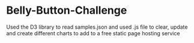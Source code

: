 # Belly-Button-Challenge

Used the D3 library to read samples.json and used .js file to clear, update and create different charts 
to add to a free static page hosting service
